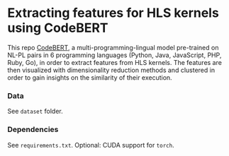 # Extracting features for HLS kernels using CodeBERT

This repo [CodeBERT](https://github.com/microsoft/CodeBERT), a multi-programming-lingual model pre-trained on NL-PL pairs in 6 programming languages (Python, Java, JavaScript, PHP, Ruby, Go), in order to extract features from HLS kernels. The features are then visualized with dimensionality reduction methods and clustered in order to gain insights on the similarity of their execution.


### Data
See `dataset` folder. 

### Dependencies
See `requirements.txt`. Optional: CUDA support for `torch`.

